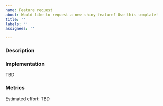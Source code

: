 ```yaml
---
name: Feature request
about: Would like to request a new shiny feature? Use this template!
title: ''
labels: ''
assignees: ''

---
```


### Description

<!-- Describe the feature. -->

### Implementation

<!-- If applicable, describe a suggested implementation.
Remove the section otherwise. -->

TBD

### Metrics

<!-- Add the estimated effort to develop the feature.
Consider additional scoping, design, coding and testing effort.
Use this scale: 1h, 2h, 4h, 1d, 2d, 4d... -->

Estimated effort: TBD
